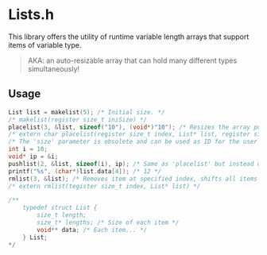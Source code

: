 # Lists.h  
  
This library offers the utility of runtime variable length arrays that support items of variable type.  
  
> AKA: an auto-resizable array that can hold many different types simultaneously!  
  
## Usage  
  
```C
List list = makelist(5); /* Initial size. */
/* makelist(register size_t iniSize) */
placelist(3, &list, sizeof("10"), (void*)"10"); /* Resizes the array pointer to fit the data. */
/* extern char placelist(register size_t index, List* list, register size_t size, void* data) */
/* The 'size' parameter is obsolete and can be used as ID for the user's convenience. */
int i = 10;
void* ip = &i;
pushlist(2, &list, sizeof(i), ip); /* Same as 'placelist' but instead of overriding the data, it pushes all items after the index one slot to the right. */
printf("%s", (char*)list.data[4]); /* 12 */
rmlist(3, &list); /* Removes item at specified index, shifts all items after the index one slot left and returns the removed item pointer. */
/* extern rmlist(tegister size_t index, List* list) */

/**
	typedef struct List {
		size_t length;
		size_t* lengths; /* Size of each item */
		void** data; /* Each item... */
	} List;
*/
```  
